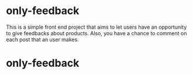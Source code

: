 # only-feedback

This is a simple front end project that aims to let users have an opportunity to give feedbacks about products. Also, you have a chance to comment on each post that an user makes.
# only-feedback
